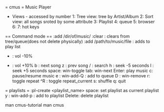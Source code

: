 = cmus =
Music Player
* Views - accessed by number
1: Tree view: tree by Artist/Album
2: Sort view: all songs sroted by some attribute
3: Playlist
4: queue
5: browser
6:
7: hot keys

== Command mode ==
:add /dir/of/music/
:clear : clears from tree/queue(does not delete physically)
:add /path/to/music/file : adds to play list
- : vol -10%
+ : vol +10%
b : next song
z : prev song
/ : search
h : seek -5 seconds
l : seek +5 seconds
space: win-toggle
tab: win-next
Enter: play music
c: pause/resume music
e : win-add-Q : add to queue
D : win-remove
r: toggle repeat
^R : toggle repeat_current
s: shuffle
q: quit

= playlists =
:pl-create <playlist_name>
space: set playlist as current playlist
y : win-add-p : add to playlist
Delete: delete playlist


man cmus-tutorial
man cmus

